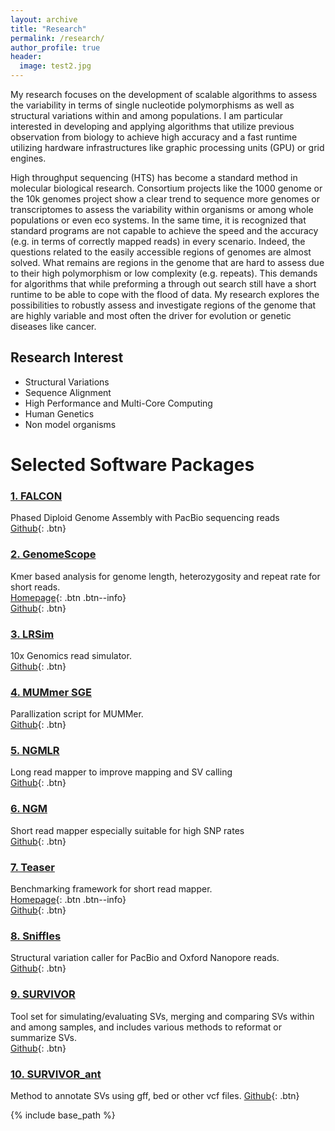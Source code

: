```yaml
---
layout: archive
title: "Research"
permalink: /research/
author_profile: true
header:
  image: test2.jpg
---
```



My research focuses on the development of scalable algorithms to assess the variability in terms of single nucleotide polymorphisms as well as structural variations within and among populations. I am particular interested in developing and applying algorithms that utilize previous observation from biology to achieve high accuracy and a fast runtime utilizing hardware infrastructures like graphic processing units (GPU) or grid engines. 

High throughput sequencing (HTS) has become a standard method in molecular biological research.  Consortium projects like the 1000 genome or the 10k genomes project show a clear trend to sequence more genomes or transcriptomes to assess the variability within organisms or among whole populations or even eco systems. In the same time, it is recognized that standard programs are not capable to achieve the speed and the accuracy (e.g. in terms of correctly mapped reads) in every scenario. Indeed, the questions related to the easily accessible regions of genomes are almost solved. What remains are regions in the genome that are hard to assess due to their high polymorphism or low complexity (e.g. repeats).  This demands for algorithms that while preforming a through out search still have a short runtime to be able to cope with the flood of data. My research explores the possibilities to robustly assess and investigate regions of the genome that are highly variable and most often the driver for evolution or genetic diseases like cancer. 


## Research Interest
 * Structural Variations
 * Sequence Alignment
 * High Performance and Multi-Core Computing
 * Human Genetics
 * Non model organisms


# Selected Software Packages


### [1. FALCON](https://github.com/PacificBiosciences/FALCON)
  Phased Diploid Genome Assembly with PacBio sequencing reads  
  [Github](https://github.com/PacificBiosciences/FALCON){: .btn}

### [2. GenomeScope](https://github.com/schatzlab/genomescope)   
  Kmer based analysis for genome length, heterozygosity and repeat rate for short reads.  
  [Homepage](http://qb.cshl.edu/genomescope/){: .btn .btn--info}  
  [Github](https://github.com/schatzlab/genomescope){: .btn} 

### [3. LRSim](https://github.com/aquaskyline/LRSIM) 
  10x Genomics read simulator.  
  [Github](https://github.com/aquaskyline/LRSIM){: .btn} 

### [4. MUMmer SGE](https://github.com/fritzsedlazeck/sge_mummer) 
  Parallization script for MUMMer.  
  [Github](https://github.com/fritzsedlazeck/sge_mummer){: .btn} 

### [5. NGMLR](https://github.com/philres/ngmlr) 
  Long read mapper to improve mapping and SV calling   
  [Github](https://github.com/philres/ngmlr){: .btn} 

### [6. NGM](https://github.com/Cibiv/NextGenMap) 
  Short read mapper especially suitable for high SNP rates  
  [Github](https://github.com/Cibiv/NextGenMap){: .btn} 

### [7. Teaser](http://teaser.cibiv.univie.ac.at/) 
  Benchmarking framework for short read mapper.  
  [Homepage](http://teaser.cibiv.univie.ac.at/){: .btn .btn--info}    
  [Github](https://github.com/cibiv/teaser/){: .btn} 

### [8. Sniffles](https://github.com/fritzsedlazeck/Sniffles) 
  Structural variation caller for PacBio and Oxford Nanopore reads.  
  [Github](https://github.com/fritzsedlazeck/Sniffles){: .btn} 

### [9. SURVIVOR](https://github.com/fritzsedlazeck/SURVIVOR) 
  Tool set for simulating/evaluating SVs, merging and comparing SVs within and among samples, and includes various methods to reformat or summarize SVs.  
  [Github](https://github.com/fritzsedlazeck/SURVIVOR){: .btn}

### [10. SURVIVOR_ant](https://github.com/fritzsedlazeck/SURVIVOR_ant) 
  Method to annotate SVs using gff, bed or other vcf files.
  [Github](https://github.com/fritzsedlazeck/SURVIVOR_ant){: .btn}


{% include base_path %}

